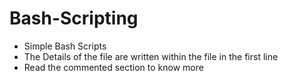 # Bash-Scripting
- Simple Bash Scripts
- The Details of the file are written within the file in the first line
- Read the commented section to know more

